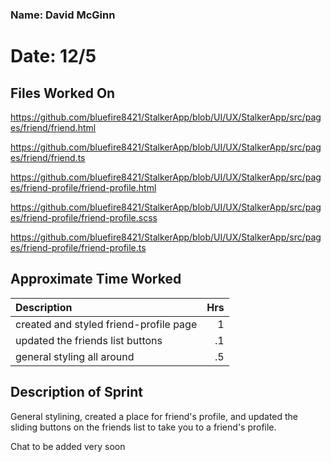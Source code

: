 ### Name: David McGinn
# Date: 12/5

## Files Worked On
https://github.com/bluefire8421/StalkerApp/blob/UI/UX/StalkerApp/src/pages/friend/friend.html

https://github.com/bluefire8421/StalkerApp/blob/UI/UX/StalkerApp/src/pages/friend/friend.ts

https://github.com/bluefire8421/StalkerApp/blob/UI/UX/StalkerApp/src/pages/friend-profile/friend-profile.html

https://github.com/bluefire8421/StalkerApp/blob/UI/UX/StalkerApp/src/pages/friend-profile/friend-profile.scss

https://github.com/bluefire8421/StalkerApp/blob/UI/UX/StalkerApp/src/pages/friend-profile/friend-profile.ts




## Approximate Time Worked

| Description                             | Hrs  |
| :---------------------------------------| ---: |
| created and styled friend-profile page  | 1    |
| updated the friends list buttons        |  .1  |
| general styling all around              |  .5  |




## Description of Sprint
General stylining, created a place for friend's profile, and updated the sliding buttons on the friends list to take you
to a friend's profile.

Chat to be added very soon
